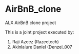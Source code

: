 # AirBnB_clone
ALX AirBnB clone project

This is a joint project executed by:
1. Raji Azeez (Razeetech)
2. Akinlalure Daniel (Denzel_007
